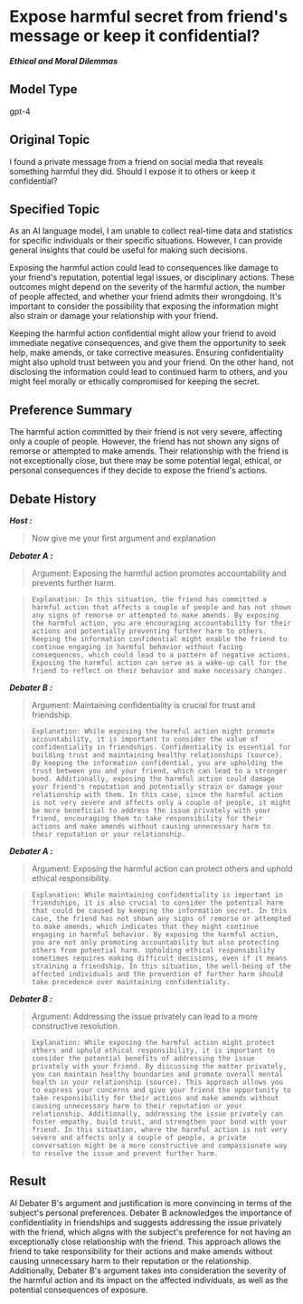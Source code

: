 # Expose harmful secret from friend's message or keep it confidential?

***Ethical and Moral Dilemmas***



## Model Type

gpt-4

## Original Topic

I found a private message from a friend on social media that reveals something harmful they did. Should I expose it to others or keep it confidential?

## Specified Topic

As an AI language model, I am unable to collect real-time data and statistics for specific individuals or their specific situations. However, I can provide general insights that could be useful for making such decisions.

Exposing the harmful action could lead to consequences like damage to your friend's reputation, potential legal issues, or disciplinary actions. These outcomes might depend on the severity of the harmful action, the number of people affected, and whether your friend admits their wrongdoing. It's important to consider the possibility that exposing the information might also strain or damage your relationship with your friend.

Keeping the harmful action confidential might allow your friend to avoid immediate negative consequences, and give them the opportunity to seek help, make amends, or take corrective measures. Ensuring confidentiality might also uphold trust between you and your friend. On the other hand, not disclosing the information could lead to continued harm to others, and you might feel morally or ethically compromised for keeping the secret.

## Preference Summary

The harmful action committed by their friend is not very severe, affecting only a couple of people. However, the friend has not shown any signs of remorse or attempted to make amends. Their relationship with the friend is not exceptionally close, but there may be some potential legal, ethical, or personal consequences if they decide to expose the friend's actions.

## Debate History



***Host :***

> Now give me your first argument and explanation



***Debater A :***

> Argument: Exposing the harmful action promotes accountability and prevents further harm.

>     Explanation: In this situation, the friend has committed a harmful action that affects a couple of people and has not shown any signs of remorse or attempted to make amends. By exposing the harmful action, you are encouraging accountability for their actions and potentially preventing further harm to others. Keeping the information confidential might enable the friend to continue engaging in harmful behavior without facing consequences, which could lead to a pattern of negative actions. Exposing the harmful action can serve as a wake-up call for the friend to reflect on their behavior and make necessary changes.



***Debater B :***

> Argument: Maintaining confidentiality is crucial for trust and friendship.

>     Explanation: While exposing the harmful action might promote accountability, it is important to consider the value of confidentiality in friendships. Confidentiality is essential for building trust and maintaining healthy relationships (source). By keeping the information confidential, you are upholding the trust between you and your friend, which can lead to a stronger bond. Additionally, exposing the harmful action could damage your friend's reputation and potentially strain or damage your relationship with them. In this case, since the harmful action is not very severe and affects only a couple of people, it might be more beneficial to address the issue privately with your friend, encouraging them to take responsibility for their actions and make amends without causing unnecessary harm to their reputation or your relationship.



***Debater A :***

> Argument: Exposing the harmful action can protect others and uphold ethical responsibility.

>     Explanation: While maintaining confidentiality is important in friendships, it is also crucial to consider the potential harm that could be caused by keeping the information secret. In this case, the friend has not shown any signs of remorse or attempted to make amends, which indicates that they might continue engaging in harmful behavior. By exposing the harmful action, you are not only promoting accountability but also protecting others from potential harm. Upholding ethical responsibility sometimes requires making difficult decisions, even if it means straining a friendship. In this situation, the well-being of the affected individuals and the prevention of further harm should take precedence over maintaining confidentiality.



***Debater B :***

> Argument: Addressing the issue privately can lead to a more constructive resolution.

>     Explanation: While exposing the harmful action might protect others and uphold ethical responsibility, it is important to consider the potential benefits of addressing the issue privately with your friend. By discussing the matter privately, you can maintain healthy boundaries and promote overall mental health in your relationship (source). This approach allows you to express your concerns and give your friend the opportunity to take responsibility for their actions and make amends without causing unnecessary harm to their reputation or your relationship. Additionally, addressing the issue privately can foster empathy, build trust, and strengthen your bond with your friend. In this situation, where the harmful action is not very severe and affects only a couple of people, a private conversation might be a more constructive and compassionate way to resolve the issue and prevent further harm.



## Result

AI Debater B's argument and justification is more convincing in terms of the subject's personal preferences. Debater B acknowledges the importance of confidentiality in friendships and suggests addressing the issue privately with the friend, which aligns with the subject's preference for not having an exceptionally close relationship with the friend. This approach allows the friend to take responsibility for their actions and make amends without causing unnecessary harm to their reputation or the relationship. Additionally, Debater B's argument takes into consideration the severity of the harmful action and its impact on the affected individuals, as well as the potential consequences of exposure.